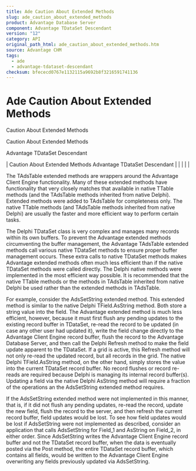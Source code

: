 ```yaml
---
title: Ade Caution About Extended Methods
slug: ade_caution_about_extended_methods
product: Advantage Database Server
component: Advantage TDataSet Descendant
version: "12"
category: API
original_path_html: ade_caution_about_extended_methods.htm
source: Advantage CHM
tags:
  - ade
  - advantage-tdataset-descendant
checksum: bfececd0767e1132115a9692b8f3216591741136
---
```


# Ade Caution About Extended Methods

Caution About Extended Methods

Caution About Extended Methods

Advantage TDataSet Descendant

| Caution About Extended Methods  Advantage TDataSet Descendant |  |  |  |  |

The TAdsTable extended methods are wrappers around the Advantage Client Engine functionality. Many of these extended methods have functionality that very closely matches that available in native TTable methods (and the TAdsTable methods inherited from native Delphi). Extended methods were added to TAdsTable for completeness only. The native TTable methods (and TAdsTable methods inherited from native Delphi) are usually the faster and more efficient way to perform certain tasks.

The Delphi TDataSet class is very complex and manages many records within its own buffers. To prevent the Advantage extended methods circumventing the buffer management, the Advantage TAdsTable extended methods call various native TDataSet methods to ensure proper buffer management occurs. These extra calls to native TDataSet methods makes Advantage extended methods often much less efficient than if the native TDataSet methods were called directly. The Delphi native methods were implemented in the most efficient way possible. It is recommended that the native TTable methods or the methods in TAdsTable inherited from native Delphi be used rather than the extended methods in TAdsTable.

For example, consider the AdsSetString extended method. This extended method is similar to the native Delphi TField.AsString method. Both store a string value into the field. The Advantage extended method is much less efficient, however, because it must first flush any pending updates to the existing record buffer in TDataSet, re-read the record to be updated (in case any other user had updated it), write the field change directly to the Advantage Client Engine record buffer, flush the record to the Advantage Database Server, and then call the Delphi Refresh method to make the field update apparent to the TDataSet. If a grid is active, this Refresh method will not only re-read the updated record, but all records in the grid. The native Delphi TField.AsString method, on the other hand, simply stores the value into the current TDataSet record buffer. No record flushes or record re-reads are required because Delphi is managing its internal record buffer(s). Updating a field via the native Delphi AsString method will require a fraction of the operations an the AdsSetString extended method requires.

If the AdsSetString extended method were not implemented in this manner, that is, if it did not flush any pending updates, re-read the record, update the new field, flush the record to the server, and then refresh the current record buffer, field updates would be lost. To see how field updates would be lost if AdsSetString were not implemented as described, consider an application that calls AdsSetString for Field\_1 and AsString on Field\_2, in either order. Since AdsSetString writes the Advantage Client Engine record buffer and not the TDataSet record buffer, when the data is eventually posted via the Post method, the entire TDataSet record buffer, which contains all fields, would be written to the Advantage Client Engine overwriting any fields previously updated via AdsSetString.
